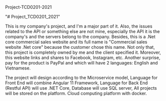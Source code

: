 Project-TCD0201-2021

"# Project_TCD0201_2021" 

This is my company's project, and I'm a major part of it. Also, the issues related to the API or something else are not mine, especially the API it is the company's and the servers belong to the company. Besides, this is a .Net core commercial sales website and its full name is "Commercial sales website .Net core" because the customer chose this name. Not only that, this project is completely owned by me and the client specified it. Moreover, this website links and shares to Facebook, Instagram, etc. Another surprise, pay for the product is PayPal and which will have 2 languages: English and Vietnamese. 

The project will design according to the Microservice model, Language for Front End will combine Angular 11 Framework, Language for Back End (Restful API) will use .NET Core, Database will use SQL server, All projects will be stored on the platform. Cloud computing platform with docker.
